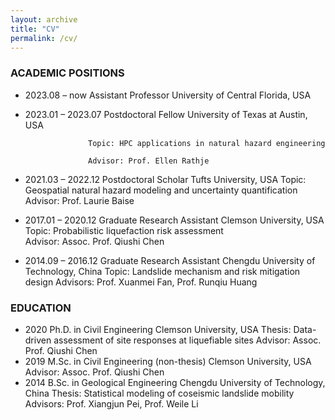 ```yaml
---
layout: archive
title: "CV"
permalink: /cv/
---
```

### ACADEMIC POSITIONS
* 2023.08 – now	    Assistant Professor	University of Central Florida, USA
* 2023.01 – 2023.07	Postdoctoral Fellow	University of Texas at Austin, USA

                    Topic: HPC applications in natural hazard engineering

  	                Advisor: Prof. Ellen Rathje
                    
* 2021.03 – 2022.12 Postdoctoral Scholar	Tufts University, USA
	                Topic: Geospatial natural hazard modeling and uncertainty quantification
	                Advisor: Prof. Laurie Baise
* 2017.01 – 2020.12	Graduate Research Assistant 	Clemson University, USA
	                Topic: Probabilistic liquefaction risk assessment  
	                Advisor: Assoc. Prof. Qiushi Chen
* 2014.09 – 2016.12	Graduate Research Assistant	Chengdu University of Technology, China
	                Topic: Landslide mechanism and risk mitigation design 
	                Advisors: Prof. Xuanmei Fan, Prof. Runqiu Huang 

### EDUCATION
* 2020	Ph.D. in Civil Engineering	Clemson University, USA
	Thesis: Data-driven assessment of site responses at liquefiable sites 
	Advisor: Assoc. Prof. Qiushi Chen
* 2019 	M.Sc. in Civil Engineering (non-thesis)	Clemson University, USA
	Advisor: Assoc. Prof. Qiushi Chen
* 2014	B.Sc. in Geological Engineering 	Chengdu University of Technology, China
	Thesis: Statistical modeling of coseismic landslide mobility 
	Advisors: Prof. Xiangjun Pei, Prof. Weile Li


<!-- ---
layout: archive
title: "CV"
permalink: /cv/
author_profile: true
redirect_from:
  - /resume
---

<iframe src="/files/Zhan.W_CV.pdf" width="100%" height="500" frameborder="no" border="0" marginwidth="0" marginheight="0"></iframe>

You can download a PDF copy of my CV [here](/files/Zhan.W_CV.pdf). -->
